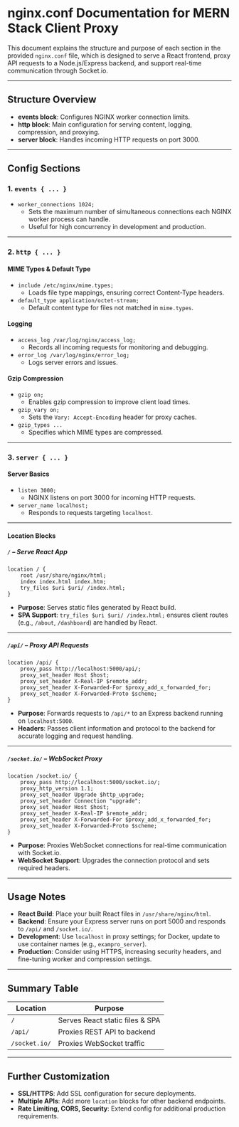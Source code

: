 # nginx.conf Documentation for MERN Stack Client Proxy

This document explains the structure and purpose of each section in the provided `nginx.conf` file, which is designed to serve a React frontend, proxy API requests to a Node.js/Express backend, and support real-time communication through Socket.io.

---

## Structure Overview

- **events block**: Configures NGINX worker connection limits.
- **http block**: Main configuration for serving content, logging, compression, and proxying.
- **server block**: Handles incoming HTTP requests on port 3000.

---

## Config Sections

### 1. `events { ... }`

- `worker_connections 1024;`
  - Sets the maximum number of simultaneous connections each NGINX worker process can handle.
  - Useful for high concurrency in development and production.

---

### 2. `http { ... }`

#### **MIME Types & Default Type**

- `include /etc/nginx/mime.types;`
  - Loads file type mappings, ensuring correct Content-Type headers.
- `default_type application/octet-stream;`
  - Default content type for files not matched in `mime.types`.

#### **Logging**

- `access_log /var/log/nginx/access_log;`
  - Records all incoming requests for monitoring and debugging.
- `error_log /var/log/nginx/error_log;`
  - Logs server errors and issues.

#### **Gzip Compression**

- `gzip on;`
  - Enables gzip compression to improve client load times.
- `gzip_vary on;`
  - Sets the `Vary: Accept-Encoding` header for proxy caches.
- `gzip_types ...`
  - Specifies which MIME types are compressed.

---

### 3. `server { ... }`

#### **Server Basics**

- `listen 3000;`
  - NGINX listens on port 3000 for incoming HTTP requests.
- `server_name localhost;`
  - Responds to requests targeting `localhost`.

---

#### **Location Blocks**

##### `/` – Serve React App

```nginx
location / {
    root /usr/share/nginx/html;
    index index.html index.htm;
    try_files $uri $uri/ /index.html;
}
```
- **Purpose**: Serves static files generated by React build.
- **SPA Support**: `try_files $uri $uri/ /index.html;` ensures client routes (e.g., `/about`, `/dashboard`) are handled by React.

---

##### `/api/` – Proxy API Requests

```nginx
location /api/ {
    proxy_pass http://localhost:5000/api/;
    proxy_set_header Host $host;
    proxy_set_header X-Real-IP $remote_addr;
    proxy_set_header X-Forwarded-For $proxy_add_x_forwarded_for;
    proxy_set_header X-Forwarded-Proto $scheme;
}
```
- **Purpose**: Forwards requests to `/api/*` to an Express backend running on `localhost:5000`.
- **Headers**: Passes client information and protocol to the backend for accurate logging and request handling.

---

##### `/socket.io/` – WebSocket Proxy

```nginx
location /socket.io/ {
    proxy_pass http://localhost:5000/socket.io/;
    proxy_http_version 1.1;
    proxy_set_header Upgrade $http_upgrade;
    proxy_set_header Connection "upgrade";
    proxy_set_header Host $host;
    proxy_set_header X-Real-IP $remote_addr;
    proxy_set_header X-Forwarded-For $proxy_add_x_forwarded_for;
    proxy_set_header X-Forwarded-Proto $scheme;
}
```
- **Purpose**: Proxies WebSocket connections for real-time communication with Socket.io.
- **WebSocket Support**: Upgrades the connection protocol and sets required headers.

---

## Usage Notes

- **React Build**: Place your built React files in `/usr/share/nginx/html`.
- **Backend**: Ensure your Express server runs on port 5000 and responds to `/api/` and `/socket.io/`.
- **Development**: Use `localhost` in proxy settings; for Docker, update to use container names (e.g., `exampro_server`).
- **Production**: Consider using HTTPS, increasing security headers, and fine-tuning worker and compression settings.

---

## Summary Table

| Location      | Purpose                         |
|---------------|---------------------------------|
| `/`           | Serves React static files & SPA |
| `/api/`       | Proxies REST API to backend     |
| `/socket.io/` | Proxies WebSocket traffic       |

---

## Further Customization

- **SSL/HTTPS**: Add SSL configuration for secure deployments.
- **Multiple APIs**: Add more `location` blocks for other backend endpoints.
- **Rate Limiting, CORS, Security**: Extend config for additional production requirements.
